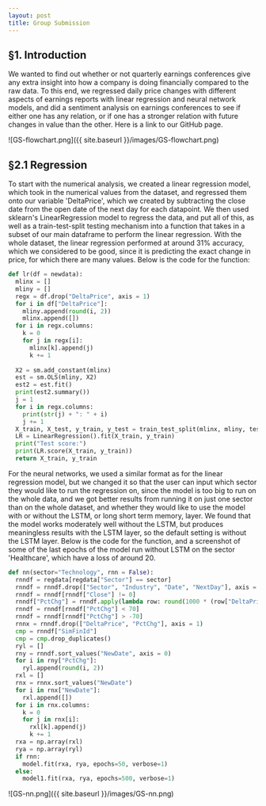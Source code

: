 ```yaml
---
layout: post
title: Group Submission
---
```


## §1. Introduction

We wanted to find out whether or not quarterly earnings conferences give any extra insight into how a company is doing financially compared to the raw data.  To this end, we regressed daily price changes with different aspects of earnings reports with linear regression and neural network models, and did a sentiment analysis on earnings conferences to see if either one has any relation, or if one has a stronger relation with future changes in value than the other.  Here is a link to our GitHub page.

![GS-flowchart.png]({{ site.baseurl }}/images/GS-flowchart.png)

## §2.1 Regression

To start with the numerical analysis, we created a linear regression model, which took in the numerical values from the dataset, and regressed them onto our variable 'DeltaPrice', which we created by subtracting the close date from the open date of the next day for each datapoint.  We then used sklearn's LinearRegression model to regress the data, and put all of this, as well as a train-test-split testing mechanism into a function that takes in a subset of our main dataframe to perform the linear regression.  With the whole dataset, the linear regression performed at around 31% accuracy, which we considered to be good, since it is predicting the exact change in price, for which there are many values.  Below is the code for the function:

```python
def lr(df = newdata):
  mlinx = []
  mliny = []
  regx = df.drop("DeltaPrice", axis = 1)
  for i in df["DeltaPrice"]:
    mliny.append(round(i, 2))
    mlinx.append([])
  for i in regx.columns:
    k = 0
    for j in regx[i]:
      mlinx[k].append(j)
      k += 1
  
  X2 = sm.add_constant(mlinx)
  est = sm.OLS(mliny, X2)
  est2 = est.fit()
  print(est2.summary())
  j = 1
  for i in regx.columns:
    print(str(j) + ": " + i)
    j += 1
  X_train, X_test, y_train, y_test = train_test_split(mlinx, mliny, test_size = 0.2, random_state = 42)
  LR = LinearRegression().fit(X_train, y_train)
  print("Test score:")
  print(LR.score(X_train, y_train))
  return X_train, y_train
```

For the neural networks, we used a similar format as for the linear regression model, but we changed it so that the user can input which sector they would like to run the regression on, since the model is too big to run on the whole data, and we got better results from running it on just one sector than on the whole dataset, and whether they would like to use the model with or without the LSTM, or long short term memory, layer.  We found that the model works moderately well without the LSTM, but produces meaningless results with the LSTM layer, so the default setting is without the LSTM layer.  Below is the code for the function, and a screenshot of some of the last epochs of the model run without LSTM on the sector 'Healthcare', which have a loss of around 20.

```python
def nn(sector="Technology", rnn = False):
  rnndf = regdata[regdata["Sector"] == sector]
  rnndf = rnndf.drop(["Sector", "Industry", "Date", "NextDay"], axis = 1)
  rnndf = rnndf[rnndf["Close"] != 0]
  rnndf["PctChg"] = rnndf.apply(lambda row: round(1000 * (row["DeltaPrice"] / row["Close"])) / 10, axis=1)
  rnndf = rnndf[rnndf["PctChg"] < 70]
  rnndf = rnndf[rnndf["PctChg"] > -70]
  rnnx = rnndf.drop(["DeltaPrice", "PctChg"], axis = 1)
  cmp = rnndf["SimFinId"]
  cmp = cmp.drop_duplicates()
  ryl = []
  rny = rnndf.sort_values("NewDate", axis = 0)
  for i in rny["PctChg"]:
    ryl.append(round(i, 2))
  rxl = []
  rnx = rnnx.sort_values("NewDate")
  for i in rnx["NewDate"]:
    rxl.append([])
  for i in rnx.columns:
    k = 0
    for j in rnx[i]:
      rxl[k].append(j)
      k += 1
  rxa = np.array(rxl)
  rya = np.array(ryl)
  if rnn:
    model.fit(rxa, rya, epochs=50, verbose=1)
  else:
    model1.fit(rxa, rya, epochs=500, verbose=1)
```

![GS-nn.png]({{ site.baseurl }}/images/GS-nn.png)